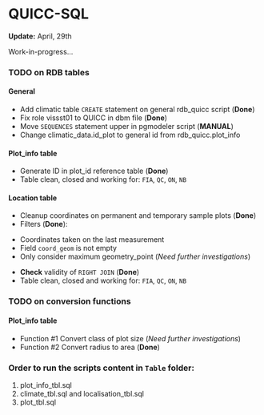 QUICC-SQL
=========
**Update:** April, 29th 

Work-in-progress...

### TODO on RDB tables

#### General

- Add climatic table `CREATE` statement on general rdb_quicc script (**Done**)
- Fix role vissst01 to QUICC in dbm file (**Done**)
- Move `SEQUENCES` statement upper in pgmodeler script (**MANUAL**) 
- Change climatic_data.id_plot to general id from rdb_quicc.plot_info

#### Plot_info table

- Generate ID in plot_id reference table (**Done**)
- Table clean, closed and working for: `FIA`, `QC`, `ON`, `NB`

#### Location table

- Cleanup coordinates on permanent and temporary sample plots  (**Done**)
- Filters (**Done**): 
 * Coordinates taken on the last measurement
 * Field `coord_geom` is not empty
 * Only consider maximum geometry_point (*Need further investigations*)
- **Check** validity of `RIGHT JOIN` (**Done**)
- Table clean, closed and working for: `FIA`, `QC`, `ON`, `NB`

### TODO on conversion functions

#### Plot_info table

- Function #1 Convert class of plot size (*Need further investigations*)
- Function #2 Convert radius to area (**Done**)


### Order to run the scripts content in `Table` folder:

1. plot_info_tbl.sql
2. climate_tbl.sql and localisation_tbl.sql
3. plot_tbl.sql
